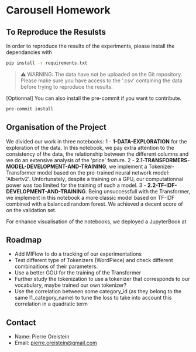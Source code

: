 # Carousell Homework
## To Reproduce the Resulsts
In order to reproduce the results of the experiments, please install the dependancies with

```sh
pip install -r requirements.txt
```

> ⚠ WARNING:
> The data have not be uploaded on the Git repository. Please make sure you have access to the '.csv' containing the data before trying to reproduce the results.

[Optionnal] You can also install the pre-commit if you want to contribute.

```sh
pre-commit install
```

## Organisation of the Project

We divided our work in three notebooks:
    1 - **1-DATA-EXPLORATION** for the exploration of the data. In this notebook, we pay extra attention to the consistency of the data, the relationship between the different columns and we do an extensive analysis of the 'price' feature.
    2 - **2.1-TRANSFORMERS-MODEL-DEVELOPMENT-AND-TRAINING**, we implement a Tokenizer-Transformer model based on the pre-trained neural network model: 'Albertv2'. Unfortunately, despite a training on a GPU, our computationnal power was too limited for the training of such a model.
    3 - **2.2-TF-IDF-DEVELOPMENT-AND-TRAINING**. Being unsuccessfull with the Transformer, we implement in this notebook a more classic model based on TF-IDF combined with a balanced random forest. We achieved a decent score of on the validation set.
 
For enhance visualisation of the notebooks, we deployed a JupyterBook at 
 
 
## Roadmap

* Add MlFlow to do a tracking of our experimentations
* Test different type of Tokenizers (WordPiece) and check different combinaitions of their parameters.
* Use a better GOU for the training of the Transformer
* Further study the tokenization to use a tokenizer that corresponds to our vocabulary, maybe trained our own tokenizer?
* Use the correlation between some category_id (as they belong to the same l1_category_name) to tune the loss to take into account this correlation in a quadratic term
  
## Contact

* Name: Pierre Oreistein
* Email: pierre.oreistein@gmail.com
